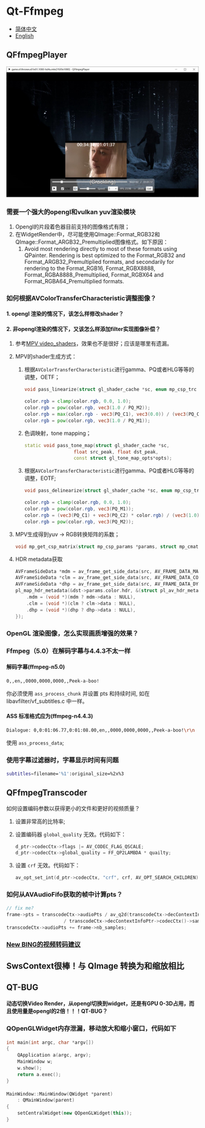 # Qt-Ffmpeg

- [简体中文](README.md)
- [English](README.en.md)

## QFfmpegPlayer

<div align=center><img src="doc/player.jpeg"></div>

### 需要一个强大的opengl和vulkan yuv渲染模块

1. Opengl的片段着色器目前支持的图像格式有限；
2. 在WidgetRender中，尽可能使用QImage::Format_RGB32和QImage::Format_ARGB32_Premultiplied图像格式。如下原因：
   1. Avoid most rendering directly to most of these formats using QPainter. Rendering is best optimized to the Format_RGB32  and Format_ARGB32_Premultiplied formats, and secondarily for rendering to the Format_RGB16, Format_RGBX8888,  Format_RGBA8888_Premultiplied, Format_RGBX64 and Format_RGBA64_Premultiplied formats.

### 如何根据AVColorTransferCharacteristic调整图像？

#### 1. opengl 渲染的情况下，该怎么样修改shader？

#### 2. 非opengl渲染的情况下，又该怎么样添加filter实现图像补偿？

1. 参考[MPV video_shaders](https://github.com/mpv-player/mpv/blob/master/video/out/gpu/video_shaders.c#L341)，效果也不是很好；应该是哪里有遗漏。

2. MPV的shader生成方式：

    1. 根据`AVColorTransferCharacteristic`进行gamma、PQ或者HLG等等的调整，OETF；

        ```cpp
        void pass_linearize(struct gl_shader_cache *sc, enum mp_csp_trc trc);
        ```

        ```glsl
        color.rgb = clamp(color.rgb, 0.0, 1.0);
        color.rgb = pow(color.rgb, vec3(1.0 / PQ_M2));
        color.rgb = max(color.rgb - vec3(PQ_C1), vec3(0.0)) / (vec3(PQ_C2) - vec3(PQ_C3) * color.rgb);
        color.rgb = pow(color.rgb, vec3(1.0 / PQ_M1));
        ```

    2. 色调映射，tone mapping；

        ```cpp
        static void pass_tone_map(struct gl_shader_cache *sc,
                          float src_peak, float dst_peak,
                          const struct gl_tone_map_opts*opts);
        ```

    3. 根据`AVColorTransferCharacteristic`进行gamma、PQ或者HLG等等的调整，EOTF;

        ```cpp
        void pass_delinearize(struct gl_shader_cache *sc, enum mp_csp_trc trc);
        ```

        ```glsl
        color.rgb = clamp(color.rgb, 0.0, 1.0);
        color.rgb = pow(color.rgb, vec3(PQ_M1));
        color.rgb = (vec3(PQ_C1) + vec3(PQ_C2) * color.rgb) / (vec3(1.0) + vec3(PQ_C3) * color.rgb);
        color.rgb = pow(color.rgb, vec3(PQ_M2));
        ```

3. MPV生成得到yuv -> RGB转换矩阵的系数；

    ```cpp
    void mp_get_csp_matrix(struct mp_csp_params *params, struct mp_cmat *m);
    ```

4. HDR metadata获取

    ```cpp
    AVFrameSideData *mdm = av_frame_get_side_data(src, AV_FRAME_DATA_MASTERING_DISPLAY_METADATA);
    AVFrameSideData *clm = av_frame_get_side_data(src, AV_FRAME_DATA_CONTENT_LIGHT_LEVEL);
    AVFrameSideData *dhp = av_frame_get_side_data(src, AV_FRAME_DATA_DYNAMIC_HDR_PLUS);
    pl_map_hdr_metadata(&dst->params.color.hdr, &(struct pl_av_hdr_metadata) {
        .mdm = (void *)(mdm ? mdm->data : NULL),
        .clm = (void *)(clm ? clm->data : NULL),
        .dhp = (void *)(dhp ? dhp->data : NULL),
    });
    ```

### OpenGL 渲染图像，怎么实现画质增强的效果？

### Ffmpeg（5.0）在解码字幕与4.4.3不太一样

#### 解码字幕(ffmpeg-n5.0)

```bash
0,,en,,0000,0000,0000,,Peek-a-boo!
```

你必须使用 ``ass_process_chunk`` 并设置 pts 和持续时间, 如在 libavfilter/vf_subtitles.c 中一样。

#### ASS 标准格式应为(ffmpeg-n4.4.3)

```bash
Dialogue: 0,0:01:06.77,0:01:08.00,en,,0000,0000,0000,,Peek-a-boo!\r\n
```

使用 ``ass_process_data``;

### 使用字幕过滤器时，字幕显示时间有问题

```bash
subtitles=filename='%1':original_size=%2x%3
```

## QFfmpegTranscoder

如何设置编码参数以获得更小的文件和更好的视频质量？

1. 设置非常高的比特率;
2. 设置编码器 ``global_quality`` 无效。代码如下：

   ```C++
   d_ptr->codecCtx->flags |= AV_CODEC_FLAG_QSCALE;
   d_ptr->codecCtx->global_quality = FF_QP2LAMBDA * quailty;
   ```

3. 设置 ``crf`` 无效。代码如下：

   ```C++
   av_opt_set_int(d_ptr->codecCtx, "crf", crf, AV_OPT_SEARCH_CHILDREN);
   ```

### 如何从AVAudioFifo获取的帧中计算pts？

```C++
// fix me?
frame->pts = transcodeCtx->audioPts / av_q2d(transcodeCtx->decContextInfoPtr->timebase())
                     / transcodeCtx->decContextInfoPtr->codecCtx()->sampleRate();
transcodeCtx->audioPts += frame->nb_samples;
```

### [New BING的视频转码建议](./doc/bing_transcode.md)

## SwsContext很棒！与 QImage 转换为和缩放相比

## QT-BUG

#### 动态切换Video Render，从opengl切换到widget，还是有GPU 0-3D占用，而且使用量是opengl的2倍！！！QT-BUG？

### QOpenGLWidget内存泄漏，移动放大和缩小窗口，代码如下

```C++
int main(int argc, char *argv[])
{
    QApplication a(argc, argv);
    MainWindow w;
    w.show();
    return a.exec();
}

MainWindow::MainWindow(QWidget *parent)
    : QMainWindow(parent)
{
    setCentralWidget(new QOpenGLWidget(this));
}

```
